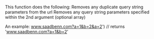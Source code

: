 This function does the following:
Removes any duplicate query string parameters from the url
Removes any query string parameters specified within the 2nd argument (optional array)

An example:
www.saadbenn.com?a=1&b=2&a=2') // returns 'www.saadbenn.com?a=1&b=2'

